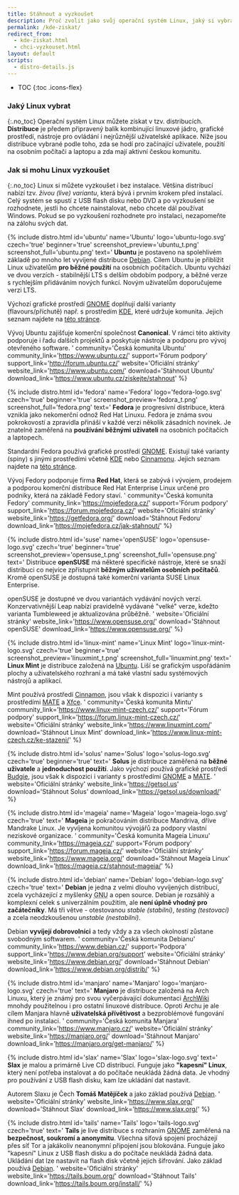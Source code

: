 ```yaml
---
title: Stáhnout a vyzkoušet
description: Proč zvolit jako svůj operační systém Linux, jaký si vybrat a jak se instaluje.
permalink: /kde-ziskat/
redirect_from:
  - kde-ziskat.html
  - chci-vyzkouset.html
layout: default
scripts:
  - distro-details.js
---
```

* TOC
{:toc .icons-flex}

### Jaký Linux vybrat
{:.no_toc}
Operační systém Linux můžete získat v tzv. distribucích. **Distribuce** je předem připravený balík kombinující linuxové jádro, grafické prostředí, nástroje pro ovládání i nejrůznější uživatelské aplikace. Níže jsou distribuce vybrané podle toho, zda se hodí pro začínající uživatele, použití na osobním počítači a laptopu a zda mají aktivní českou komunitu.

### Jak si mohu Linux vyzkoušet
{:.no_toc}
Linux si můžete vyzkoušet i bez instalace. Většina distribucí nabízí tzv. *živou (live) variantu*, která bývá i prvním krokem před instalací. Celý systém se spustí z USB flash disku nebo DVD a po vyzkoušení se rozhodnete, jestli ho chcete nainstalovat, nebo chcete dál používat Windows. Pokud se po vyzkoušení rozhodnete pro instalaci, nezapomeňte na zálohu svých dat.

<!-- Jak psát informace o distribucích
Nadpis: SVG logo + název distribuce
Snímek (*): v malé verzi na stránce a ve větším rozlišení po kliknutí
První odstavec: stručně max. na 4 řádky něco o distribuci, vytučněná jedna nebo dvě přednosti pro začátečníky
Druhý odstavec (*): různé verze, např. grafická prostředí nebo delší podpora
Třetí odstavec: kdo je autorem a vývojářem distribuce
Seznam odkazů: web české komunity, české fórum, oficiální stránky, stránka ke stažení (nejlépe v češtině)
(*) - pro prvních pár nejaktivnějších distribucí

Šablona:

{% include distro.html
  id=''
  name=''
  logo=''
  czech=''
  beginner=''
  screenshot_preview='' screenshot_full=''
  text='

  '
  community='Česká komunita ...' community_link=''
  support='Fórum podpory' support_link=''
  website='Oficiální stránky' website_link=''
  download='Stáhnout ...' download_link=''
%}
-->

{% include distro.html
  id='ubuntu'
  name='Ubuntu'
  logo='ubuntu-logo.svg'
  czech='true'
  beginner='true'
  screenshot_preview='ubuntu_t.png' screenshot_full='ubuntu.png'
  text='
**Ubuntu** je postaveno na spolehlivém základě po mnoho let vyvíjené distribuce [Debian](#debian). Cílem Ubuntu je přiblížit Linux uživatelům **pro běžné použití** na osobních počítačích. Ubuntu vychází ve dvou verzích - stabilnější LTS s delším obdobím podpory, a běžné verze s rychlejším přidáváním nových funkcí. Novým uživatelům doporučujeme verzi LTS.

Výchozí grafické prostředí [GNOME](https://www.gnome.org/) doplňují další varianty (flavours/příchutě) např. s prostředím [KDE](https://www.kde.org/), které udržuje komunita. Jejich seznam najdete na [této stránce](https://www.ubuntu.com/download/flavours).

Vývoj Ubuntu zajišťuje komerční společnost **Canonical**. V rámci této aktivity podporuje i řadu dalších projektů a poskytuje nástroje a podporu pro vývoj otevřeného software.
  '
  community='Česká komunita Ubuntu' community_link='https://www.ubuntu.cz/'
  support='Fórum podpory' support_link='http://forum.ubuntu.cz/'
  website='Oficiální stránky' website_link='https://www.ubuntu.com/'
  download='Stáhnout Ubuntu' download_link='https://www.ubuntu.cz/ziskejte/stahnout'
%}

{% include distro.html
  id='fedora'
  name='Fedora'
  logo='fedora-logo.svg'
  czech='true'
  beginner='true'
  screenshot_preview='fedora_t.png' screenshot_full='fedora.png'
  text='
  **Fedora** je progresivní distribuce, která vznikla jako nekomerční odnož Red Hat Linuxu. Fedora je známa svou pokrokovostí a zpravidla přináší v každé verzi několik zásadních novinek. Je znatelně zaměřená na **používání běžnými uživateli** na osobních počítačích a laptopech.

  Standardní Fedora používá grafické prostředí [GNOME](https://www.gnome.org/). Existují také varianty (spiny) s jinými prostředími včetně [KDE](https://www.kde.org/) nebo [Cinnamonu](https://cs.wikipedia.org/wiki/Cinnamon). Jejich seznam najdete na [této stránce](https://spins.fedoraproject.org/).

  Vývoj Fedory podporuje firma **Red Hat**, která se zabývá i vývojem, prodejem a podporou komerční distribuce Red Hat Enterprise Linux určené pro podniky, která na základě Fedory staví.
  '
  community='Česká komunita Fedory' community_link='https://mojefedora.cz/'
  support='Fórum podpory' support_link='https://forum.mojefedora.cz/'
  website='Oficiální stránky' website_link='https://getfedora.org/'
  download='Stáhnout Fedoru' download_link='https://mojefedora.cz/jak-stahnout/'
%}

{% include distro.html
  id='suse'
  name='openSUSE'
  logo='opensuse-logo.svg'
  czech='true'
  beginner='true'
  screenshot_preview='opensuse_t.png' screenshot_full='opensuse.png'
  text='
Distribuce **openSUSE** má některé specifické nástroje, které se snaží distribuci co nejvíce zpřístupnit **běžným uživatelům osobních počítačů**. Kromě openSUSE je dostupná také komerční varianta SUSE Linux Enterprise.

openSUSE je dostupné ve dvou variantách vydávání nových verzí. Konzervativnější Leap nabízí pravidelně vydávané "velké" verze, kdežto varianta Tumbleweed je aktualizována průběžně.
  '
  website='Oficiální stránky' website_link='https://www.opensuse.org/'
  download='Stáhnout openSUSE' download_link='https://www.opensuse.org/'
%}

{% include distro.html
  id='linux-mint'
  name='Linux Mint'
  logo='linux-mint-logo.svg'
  czech='true'
  beginner='true'
  screenshot_preview='linuxmint_t.png' screenshot_full='linuxmint.png'
  text='
**Linux Mint** je distribuce založená na [Ubuntu](#ubuntu). Liší se grafickým uspořádáním plochy a uživatelského rozhraní a má také vlastní sadu systémových nástrojů a aplikací.

Mint používá prostředí [Cinnamon](https://cs.wikipedia.org/wiki/Cinnamon), jsou však k dispozici i varianty s prostředími [MATE](https://mate-desktop.org/) a [Xfce](https://xfce.org/).
  '
  community='Česká komunita Mintu' community_link='https://www.linux-mint-czech.cz/'
  support='Fórum podpory' support_link='https://forum.linux-mint-czech.cz/'
  website='Oficiální stránky' website_link='https://www.linuxmint.com/'
  download='Stáhnout Linux Mint' download_link='https://www.linux-mint-czech.cz/ke-stazeni/'
%}

{% include distro.html
  id='solus'
  name='Solus'
  logo='solus-logo.svg'
  czech='true'
  beginner='true'
  text='
**Solus** je distribuce zaměřená na **běžné uživatele** a **jednoduchost použití**. Jako výchozí používá grafické prostředí [Budgie](https://budgie-desktop.org/), jsou však k dispozici i varianty s prostředími [GNOME](https://www.gnome.org/) a [MATE](https://mate-desktop.org/).
  '
  website='Oficiální stránky' website_link='https://getsol.us'
  download='Stáhnout Solus' download_link='https://getsol.us/download/'
%}

{% include distro.html
  id='mageia'
  name='Mageia'
  logo='mageia-logo.svg'
  czech='true'
  text='
**Mageia** je pokračováním distribuce Mandriva, dříve Mandrake Linux. Je vyvíjena komunitou vývojářů za podpory vlastní neziskové organizace.
  '
  community='Česká komunita Mageia Linuxu' community_link='https://mageia.cz/'
  support='Fórum podpory' support_link='https://forum.mageia.cz/'
  website='Oficiální stránky' website_link='https://www.mageia.org/'
  download='Stáhnout Mageia Linux' download_link='https://mageia.cz/stahnout-mageia/'
%}

{% include distro.html
  id='debian'
  name='Debian'
  logo='debian-logo.svg'
  czech='true'
  text='
**Debian** je jedna z velmi dlouho vyvíjených distribucí, zcela vycházející z myšlenky <abbr title="GNU is Not Unix">GNU</abbr> a open source. Debian je rozsáhlý a komplexní celek s univerzálním použitím, ale **není úplně vhodný pro začátečníky**. Má tři větve - otestovanou *stable (stabilní)*, *testing (testovací)* a zcela neodzkoušenou *unstable (nestabilní)*.

Debian **vyvíjejí dobrovolníci** a tedy vždy a za všech okolností zůstane svobodným softwarem.
  '
  community='Česká komunita Debianu' community_link='https://www.debian.cz/'
  support='Podpora' support_link='https://www.debian.org/support'
  website='Oficiální stránky' website_link='https://www.debian.org/'
  download='Stáhnout Debian' download_link='https://www.debian.org/distrib/'
%}

{% include distro.html
  id='manjaro'
  name='Manjaro'
  logo='manjaro-logo.svg'
  czech='true'
  text='
**Manjaro** je distribuce založená na Arch Linuxu, který je známý pro svou vyčerpávající dokumentaci [ArchWiki](https://wiki.archlinux.org/) mnohdy použitelnou i pro ostatní linuxové distribuce. Oproti Archu je ale cílem Manjara hlavně **uživatelská přívětivost** a bezproblémové fungování ihned po instalaci.
  '
  community='Česká komunita Manjara' community_link='https://www.manjaro.cz/'
  website='Oficiální stránky' website_link='https://manjaro.org/'
  download='Stáhnout Manjaro' download_link='https://manjaro.org/get-manjaro/'
%}

{% include distro.html
  id='slax'
  name='Slax'
  logo='slax-logo.svg'
  text='
**Slax** je malou a primárně Live CD distribucí. Funguje jako **"kapesní" Linux**, který není potřeba instalovat a do počítače neukládá žádná data. Je vhodný pro používání z USB flash disku, kam lze ukládání dat nastavit.

Autorem Slaxu je Čech **Tomáš Matějíček** a jako základ používá [Debian](#debian).
  '
  website='Oficiální stránky' website_link='https://www.slax.org/'
  download='Stáhnout Slax' download_link='https://www.slax.org/'
%}

{% include distro.html
  id='tails'
  name='Tails'
  logo='tails-logo.svg'
  czech='true'
  text='
**Tails** je live distribuce s rozhraním [GNOME](https://www.gnome.org/) zaměřená na **bezpečnost, soukromí a anonymitu**. Všechna síťová spojení procházejí přes síť Tor a jakákoliv neanonymní připojení jsou blokována. Funguje jako "kapesní" Linux z USB flash disku a do počítače neukládá žádná data. Ukládání dat lze nastavit na flash disk včetně jejich šifrování. Jako základ používá [Debian](#debian).
  '
  website='Oficiální stránky' website_link='https://tails.boum.org/'
  download='Stáhnout Tails' download_link='https://tails.boum.org/install/'
%}
